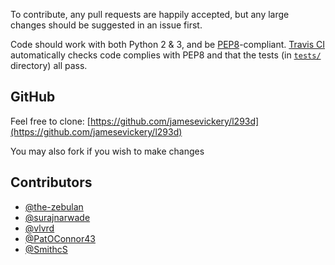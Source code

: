 To contribute, any pull requests are happily accepted, but any large changes should be suggested in an issue first.

Code should work with both Python 2 & 3, and be [PEP8](https://www.python.org/dev/peps/pep-0008/)-compliant.
[Travis CI](https://travis-ci.org/jamesevickery/l293d) automatically checks code complies with PEP8 and that the tests (in [`tests/`](https://github.com/jamesevickery/l293d/tree/master/tests) directory) all pass.


## GitHub

Feel free to clone: [https://github.com/jamesevickery/l293d](https://github.com/jamesevickery/l293d)

You may also fork if you wish to make changes


## Contributors

- [@the-zebulan](https://github.com/the-zebulan)
- [@surajnarwade](https://github.com/surajnarwade)
- [@vlvrd](https://github.com/vlvrd)
- [@PatOConnor43](https://github.com/PatOConnor43)
- [@SmithcS](https://github.com/SmithcS)
